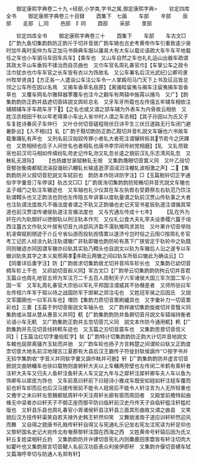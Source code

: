 <!-- { "loadSidebar": true } -->




　　御定康熙字典卷二十九
<经部,小学类,字书之属,御定康熙字典>
　　钦定四库全书
　　御定康熈字典卷三十目録
　　酉集下　七画
　　车部
　　辛部
　　辰部
　　辵部　辶同
　　邑部　阝同
　　酉部
　　采部
　　里部





　　钦定四库全书
　　御定康熙字典卷三十
　　酉集下
　　车部
　　车古文□【广韵九鱼切集韵韵防正韵斤于切并音居广韵车辂也古史考黄帝作车引重致逺少昊时加牛禹时奚仲为车正加马书舜典车服以庸易大有大车以载论语疏大车牛车平地载任之车也小车驷马车田车兵车】【乘车也　又山车自然之车也礼礼运山出器车疏谓其政太平山车垂钩不揉治而自员曲也　又巾车官名周礼春官巾】【车掌公车之政令注巾犹衣也巾车车官之长车皆有衣以为饰故名　又公车署名后汉光武纪公卿司隶州牧举贤良】【方正各一人遣诣公车注公车令一人掌殿司马门天下上书及征吕皆总领之公车所在因以名焉　又揭车香草名屈原】【离骚畦留夷与揭车注留夷揭车皆香草也　又覆车网名尔雅释器罦覆车也注今之翻车有两辕中施罥以捕鸟　又广】【韵集韵韵防正韵并昌遮切音砗説文舆轮总名　又牙车牙所载也左传僖五年辅车相依注辅頬辅车牙车疏车牙下】【之名也或又谓之颔车辅为外表车为内骨故云相依　又姓汉丞相田千秋以年老得乘小车出入省中时人谓之车丞相】【其子孙因以为氏又子车复姓诗秦风子车仲行　又叶仓何切音磋程晓伏日诗平生三伏日道路无行车闭门避暑卧出】【入不相过】轧【广韵于黠切韵防正韵乙黠切并音札説文车辗也六书故车载重蹍轧有声也　又刑名前汉匈奴传罪小者轧大者死注谓辗转轹其节若今之厌踝也　又势相倾也庄子人间世名也者相轧也唐书李宗闵传树党相磨】【轧　又轧芴致宻也前汉司马相如传缜纷轧芴史记作轧沕又轧忽长逺之貌前汉礼乐志清风轧忽　又軮轧无涯际】
　　【也扬雄甘泉赋軮轧无垠　又集韵膺眼切音窴义同　又叶乙役切音郁张衡南都赋流湍投濈砏汃輣轧长输逺逝漻泪淢汨注輣轧波相激之声】二【集韵韵防并父鋄切音犯説文车轼前也　韵防本作防详防字注】□【玉篇剔铃切正字通俗字字彚音汀车停误】轨古文□□【广韵居洧切集韵韵防矩鲔切并音宄説文车辙也孟子城门之轨注车辙迹也　又车轴也礼少仪其在车左执辔右受爵祭左右轨范乃饮注轨谓轊头也又正韵法也则也左传隐五年讲事以度轨量谓之轨前汉贾山传轨事之大者也注轨谓法度故凡不循法度者谓之不轨又正韵循也史记天官书星辰轨道注谓循其常道也前汉贾谊传诸侯轨道注言循法度也　又与宄通左传成十七年】
　　【乱在外为奸在内为轨御奸以徳御轨以刑注轨本作宄　又仪礼公食大夫礼宰夫设黍稷六簋于俎西注簋古文作轨又叶居有切音九诗邶风济盈不濡轨雉鸣求其牡　又叶果许切音举陆机凌霄赋削陋迹于介丘兮省仙游而投轨觊情累以遂济兮岂时俗之云阻○按周礼冬官考工记匠人经涂九轨注轨谓辙广非轨即辙也韵防轮有髙下广狭皆定于轨轮中之轨既同则辙迹亦同因谓车辙亦曰轨其实轨乃轊头也自説文以轨为车辙后人沿之遂专以车辙训轨失其字之本义矣邢昺孝序疏云两辙之间曰轨车所轹曰辙此为确诂云】□【同軎详后軎字注】防【广韵居求切集韵居尤切并音鸠车轸长也　又集韵已幼切音椆车轸上干也　又祁幼切音赳义同】军古文□【广韵举云切集韵韵防拘云切并音君玉篇众也周礼地官五师为军注万二千五百人周制天子六军诸侯大国三军次国二军小国一军　又军礼周礼春官大宗伯以军礼平邦国注谓威其不协僭差者　又师所驻曰军左传桓六年军于瑕以待之战国防军于邯郸之郊注屯也　又姓冠军侯之后因氏　又説文军圜圉也一曰军兵车也】増防【集韵力质切音栗刷纑具也　又字彚补力一切音栗彩也】三軎【玉篇于刿切音衞説文车轴头也　又广韵祥嵗切集韵旋嵗切并音篲义同　集韵或从彗从慧从惠音义并同】軏【广韵集韵韵防并鱼厥切音月説文车辕端持衡者论语小车无軏　又广韵集韵正韵并五忽切音兀义同　説文本作防今通用軏】軐【广韵集韵并先见切音线转軐车迹也　又玉篇之刃切音震车也　又集韵思晋切音信义同】【玉篇沽红切字彚俗釭字】轪【广韵特计切集韵韵防正韵大计切并音地説文车輨也屈原离骚齐玉轪而并驰　又广韵车轮也扬子方言韩楚之间谓轮曰轪又正韵度柰切音大地名前汉地理志江夏郡有大县后汉王霸传子符徙封轪侯譌作○按字书并无较字集韵收字音义并同轪字彚又譌作軚并可删】轩【广韵集韵韵防并虚言切音掀説文曲辀轓车也徐曰载物则直辀轩大夫以上车轓两旁壁也左传闵二年鹤有乘轩者注轩大夫车又归夫人鱼轩注鱼轩夫人车又定九年与之犀轩注犀轩卿车夫人车以鱼为饰卿车以犀皮为饰也　又车前髙曰轩前下曰轾诗小雅戎车既安如轾如轩注轾车覆而前也轩车却而后也后汉马援传居前不能令人轾居后不能令人轩注言为人无所轻重也　又檐宇之末曰轩左思魏都赋周轩中天注周轩长廊有窗而周回者　又殿堂前檐特起曲椽无中梁者亦曰轩天子不御正座而御平防曰临轩前汉史丹传天子自临轩槛注轩槛栏版也　又轩县乐县也周礼春官小胥诸侯轩县注轩县三面其形曲故又谓之曲县　又笑貌后汉方技传轩渠笑自若天禄外史韩王轩然仰笑　又舞貌淮南子道应训轩轩然迎风而舞　又自得之貌唐书孔戣传轩轩自得又与宪通礼乐记坐右宪左注宪读为轩足仰也　又黎轩国名史记大宛传北有奄蔡黎轩注国在西海之西　又姓黄帝号轩辕后因为氏又轩丘复姓梁相轩丘豹　又集韵韵防并许建切音宪礼内则麋鹿田豕麕皆有轩注切肉大如藿叶也又集韵居言切音鞬人名前汉功臣表众利侯伊即轩　又集韵许偃切音幰车轼　又篇海呼旱切与防通人名郑有轩】
